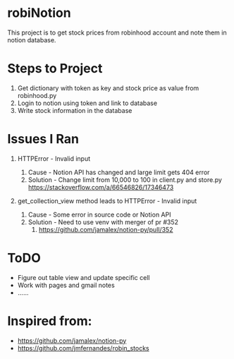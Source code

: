 # robiNotion

This project is to get stock prices from robinhood account and note them in notion database.

# Steps to Project

1. Get dictionary with token as key and stock price as value from robinhood.py
2. Login to notion using token and link to database
3. Write stock information in the database

# Issues I Ran

1. HTTPError - Invalid input
    1. Cause - Notion API has changed and large limit gets 404 error
    2. Solution - Change limit from 10,000 to 100 in client.py and store.py
        https://stackoverflow.com/a/66546826/17346473
              
2. get_collection_view method leads to HTTPError - Invalid input
    1. Cause - Some error in source code or Notion API
    2. Solution - Need to use venv with merger of pr #352
        1. https://github.com/jamalex/notion-py/pull/352

# ToDO

- Figure out table view and update specific cell
- Work with pages and gmail notes
- ......

# Inspired from:
 - https://github.com/jamalex/notion-py
 - https://github.com/jmfernandes/robin_stocks
